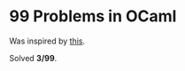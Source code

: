 # 99 Problems in OCaml #

Was inspired by [this](http://ocaml.org/tutorials/99problems.html).

Solved **3/99**.
